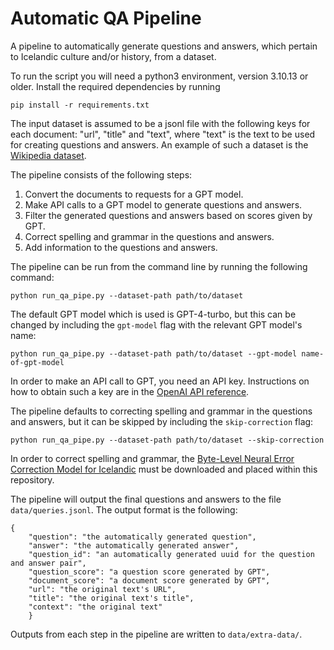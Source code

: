 # Automatic QA Pipeline

A pipeline to automatically generate questions and answers, which pertain to Icelandic culture and/or history, from a dataset.

To run the script you will need a python3 environment, version 3.10.13 or older. Install the required dependencies by running
```
pip install -r requirements.txt
```

The input dataset is assumed to be a jsonl file with the following keys for each document: "url", "title" and "text", where "text" is the text to be used for creating questions and answers. An example of such a dataset is the [Wikipedia dataset](https://huggingface.co/datasets/wikimedia/wikipedia). 

The pipeline consists of the following steps:
1. Convert the documents to requests for a GPT model.
2. Make API calls to a GPT model to generate questions and answers.
3. Filter the generated questions and answers based on scores given by GPT.
4. Correct spelling and grammar in the questions and answers.
5. Add information to the questions and answers.

The pipeline can be run from the command line by running the following command:
```
python run_qa_pipe.py --dataset-path path/to/dataset
```

The default GPT model which is used is GPT-4-turbo, but this can be changed by including the `gpt-model` flag with the relevant GPT model's name:
```
python run_qa_pipe.py --dataset-path path/to/dataset --gpt-model name-of-gpt-model
```

In order to make an API call to GPT, you need an API key. Instructions on how to obtain such a key are in the [OpenAI API reference](https://platform.openai.com/docs/api-reference/authentication).

The pipeline defaults to correcting spelling and grammar in the questions and answers, but it can be skipped by including the `skip-correction` flag:
```
python run_qa_pipe.py --dataset-path path/to/dataset --skip-correction
```

In order to correct spelling and grammar, the [Byte-Level Neural Error Correction Model for Icelandic](http://hdl.handle.net/20.500.12537/324) must be downloaded and placed within this repository.

The pipeline will output the final questions and answers to the file `data/queries.jsonl`. The output format is the following:

```
{
    "question": "the automatically generated question",
    "answer": "the automatically generated answer",
    "question_id": "an automatically generated uuid for the question and answer pair",
    "question_score": "a question score generated by GPT",
    "document_score": "a document score generated by GPT",
    "url": "the original text's URL",
    "title": "the original text's title",
    "context": "the original text"
    }
```
 
Outputs from each step in the pipeline are written to `data/extra-data/`.
